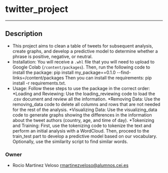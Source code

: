 # twitter_project

------------



## Description

- This project aims to clean a table of tweets for subsequent analysis, create graphs, and develop a predictive model to determine whether a phrase is positive, negative, or neutral.
- Installation: You will receive a `.whl` file that you will need to upload to Google Colab (`/content/packages`). Then, run the following code to install the package: 
pip install my_package==0.1.0 --find-links=/content/packages
Then you can install the requirements: pip install -r requirements.txt.
- Usage: Follow these steps to use the package in the correct order:
*Loading and Reviewing: Use the loading_reviewing code to load the .csv document and review all the information.
*Removing Data: Use the removing_data code to delete all columns and rows that are not needed for the rest of the analysis.
*Visualizing Data: Use the visualizing_data code to generate graphs showing the differences in the information about the tweet authors (country, age, and time of day).
*Tokenizing and Training: First, use the tokenizing code to tokenize the text and perform an initial analysis with a WordCloud.
Then, proceed to the train_test part to develop a predictive model based on our vocabulary. Optionally, use the similarity script to find similar words.


### Owner
- Rocio Martinez Veloso <rmartinezveloso@alumnos.cei.es>
